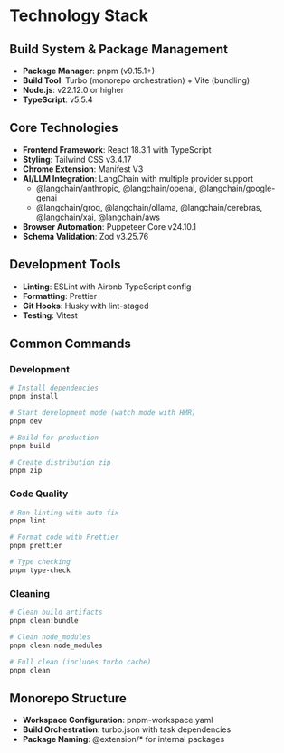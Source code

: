 # Technology Stack

## Build System & Package Management
- **Package Manager**: pnpm (v9.15.1+)
- **Build Tool**: Turbo (monorepo orchestration) + Vite (bundling)
- **Node.js**: v22.12.0 or higher
- **TypeScript**: v5.5.4

## Core Technologies
- **Frontend Framework**: React 18.3.1 with TypeScript
- **Styling**: Tailwind CSS v3.4.17
- **Chrome Extension**: Manifest V3
- **AI/LLM Integration**: LangChain with multiple provider support
  - @langchain/anthropic, @langchain/openai, @langchain/google-genai
  - @langchain/groq, @langchain/ollama, @langchain/cerebras, @langchain/xai, @langchain/aws
- **Browser Automation**: Puppeteer Core v24.10.1
- **Schema Validation**: Zod v3.25.76

## Development Tools
- **Linting**: ESLint with Airbnb TypeScript config
- **Formatting**: Prettier
- **Git Hooks**: Husky with lint-staged
- **Testing**: Vitest

## Common Commands

### Development
```bash
# Install dependencies
pnpm install

# Start development mode (watch mode with HMR)
pnpm dev

# Build for production
pnpm build

# Create distribution zip
pnpm zip
```

### Code Quality
```bash
# Run linting with auto-fix
pnpm lint

# Format code with Prettier
pnpm prettier

# Type checking
pnpm type-check
```

### Cleaning
```bash
# Clean build artifacts
pnpm clean:bundle

# Clean node_modules
pnpm clean:node_modules

# Full clean (includes turbo cache)
pnpm clean
```

## Monorepo Structure
- **Workspace Configuration**: pnpm-workspace.yaml
- **Build Orchestration**: turbo.json with task dependencies
- **Package Naming**: @extension/* for internal packages